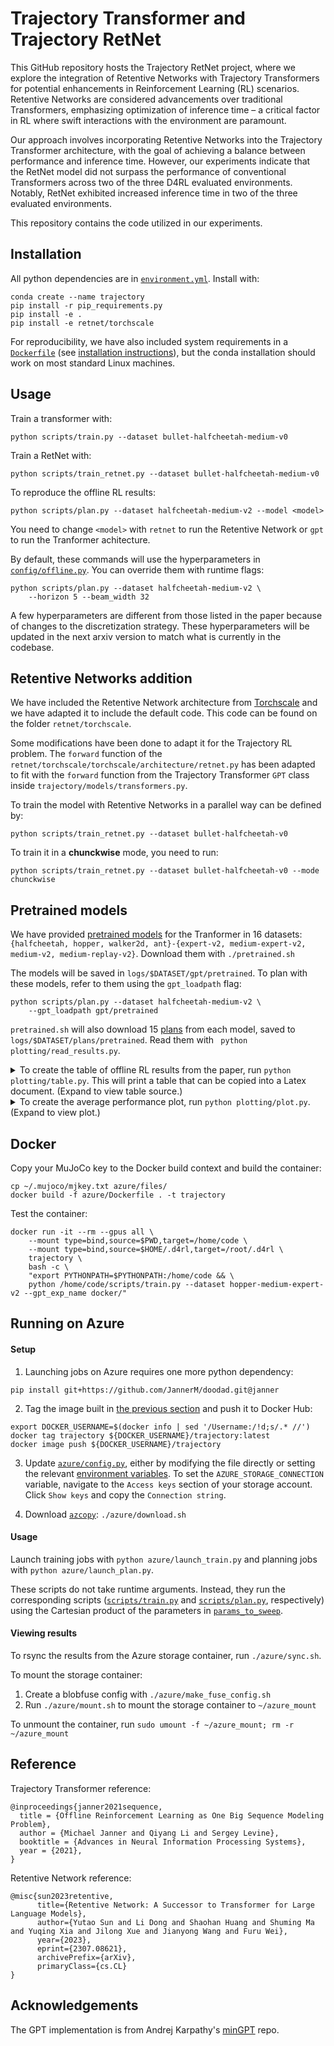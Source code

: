 # Trajectory Transformer and Trajectory RetNet

This GitHub repository hosts the Trajectory RetNet project, where we explore the integration of Retentive Networks with Trajectory Transformers for potential enhancements in Reinforcement Learning (RL) scenarios. Retentive Networks are considered advancements over traditional Transformers, emphasizing optimization of inference time – a critical factor in RL where swift interactions with the environment are paramount.

Our approach involves incorporating Retentive Networks into the Trajectory Transformer architecture, with the goal of achieving a balance between performance and inference time. However, our experiments indicate that the RetNet model did not surpass the performance of conventional Transformers across two of the three D4RL evaluated environments. Notably, RetNet exhibited increased inference time in two of the three evaluated environments.

This repository contains the code utilized in our experiments.

## Installation

All python dependencies are in [`environment.yml`](environment.yml). Install with:

```
conda create --name trajectory
pip install -r pip_requirements.py
pip install -e .
pip install -e retnet/torchscale
```

For reproducibility, we have also included system requirements in a [`Dockerfile`](azure/Dockerfile) (see [installation instructions](#Docker)), but the conda installation should work on most standard Linux machines.

## Usage

Train a transformer with:

```
python scripts/train.py --dataset bullet-halfcheetah-medium-v0
```

Train a RetNet with: 
```
python scripts/train_retnet.py --dataset bullet-halfcheetah-medium-v0
```

To reproduce the offline RL results: 
```
python scripts/plan.py --dataset halfcheetah-medium-v2 --model <model>
```

You need to change `<model>` with `retnet` to run the Retentive Network or `gpt` to run the Tranformer achitecture.

By default, these commands will use the hyperparameters in [`config/offline.py`](config/offline.py). You can override them with runtime flags:
```
python scripts/plan.py --dataset halfcheetah-medium-v2 \
	--horizon 5 --beam_width 32
```

A few hyperparameters are different from those listed in the paper because of changes to the discretization strategy. These hyperparameters will be updated in the next arxiv version to match what is currently in the codebase.

## Retentive Networks addition

We have included the Retentive Network architecture from [Torchscale](https://github.com/microsoft/torchscale/tree/main) and we have adapted it to include the default code. This code can be found on the folder `retnet/torchscale`.

Some modifications have been done to adapt it for the Trajectory RL problem. The `forward` function of the `retnet/torchscale/torchscale/architecture/retnet.py` has been adapted to fit with the `forward` function from the Trajectory Transformer `GPT` class inside `trajectory/models/transformers.py`.

To train the model with Retentive Networks in a parallel way can be defined by:

```
python scripts/train_retnet.py --dataset bullet-halfcheetah-v0
```

To train it in a **chunckwise** mode, you need to run:

```
python scripts/train_retnet.py --dataset bullet-halfcheetah-v0 --mode chunckwise
```

## Pretrained models

We have provided [pretrained models](https://www.dropbox.com/sh/r09lkdoj66kx43w/AACbXjMhcI6YNsn1qU4LParja?dl=0) for the Tranformer in 16 datasets: `{halfcheetah, hopper, walker2d, ant}-{expert-v2, medium-expert-v2, medium-v2, medium-replay-v2}`. Download them with `./pretrained.sh`

The models will be saved in `logs/$DATASET/gpt/pretrained`. To plan with these models, refer to them using the `gpt_loadpath` flag:
```
python scripts/plan.py --dataset halfcheetah-medium-v2 \
	--gpt_loadpath gpt/pretrained
```

`pretrained.sh` will also download 15 [plans](https://www.dropbox.com/sh/po0nul2u6qk8r2i/AABPDrOEJplQ8JT13DASdOWWa?dl=0) from each model, saved to `logs/$DATASET/plans/pretrained`. Read them with `
python plotting/read_results.py`.

<details>
<summary>To create the table of offline RL results from the paper, run <code>python plotting/table.py</code>. This will print a table that can be copied into a Latex document. (Expand to view table source.)</summary>

```
\begin{table*}[h]
\centering
\small
\begin{tabular}{llrrrrrr}
\toprule
\multicolumn{1}{c}{\bf Dataset} & \multicolumn{1}{c}{\bf Environment} & \multicolumn{1}{c}{\bf BC} & \multicolumn{1}{c}{\bf MBOP} & \multicolumn{1}{c}{\bf BRAC} & \multicolumn{1}{c}{\bf CQL} & \multicolumn{1}{c}{\bf DT} & \multicolumn{1}{c}{\bf TT (Ours)} \\
\midrule
Medium-Expert & HalfCheetah & $59.9$ & $105.9$ & $41.9$ & $91.6$ & $86.8$ & $95.0$ \scriptsize{\raisebox{1pt}{$\pm 0.2$}} \\
Medium-Expert & Hopper & $79.6$ & $55.1$ & $0.9$ & $105.4$ & $107.6$ & $110.0$ \scriptsize{\raisebox{1pt}{$\pm 2.7$}} \\
Medium-Expert & Walker2d & $36.6$ & $70.2$ & $81.6$ & $108.8$ & $108.1$ & $101.9$ \scriptsize{\raisebox{1pt}{$\pm 6.8$}} \\
Medium-Expert & Ant & $-$ & $-$ & $-$ & $-$ & $-$ & $116.1$ \scriptsize{\raisebox{1pt}{$\pm 9.0$}} \\
\midrule
Medium & HalfCheetah & $43.1$ & $44.6$ & $46.3$ & $44.0$ & $42.6$ & $46.9$ \scriptsize{\raisebox{1pt}{$\pm 0.4$}} \\
Medium & Hopper & $63.9$ & $48.8$ & $31.3$ & $58.5$ & $67.6$ & $61.1$ \scriptsize{\raisebox{1pt}{$\pm 3.6$}} \\
Medium & Walker2d & $77.3$ & $41.0$ & $81.1$ & $72.5$ & $74.0$ & $79.0$ \scriptsize{\raisebox{1pt}{$\pm 2.8$}} \\
Medium & Ant & $-$ & $-$ & $-$ & $-$ & $-$ & $83.1$ \scriptsize{\raisebox{1pt}{$\pm 7.3$}} \\
\midrule
Medium-Replay & HalfCheetah & $4.3$ & $42.3$ & $47.7$ & $45.5$ & $36.6$ & $41.9$ \scriptsize{\raisebox{1pt}{$\pm 2.5$}} \\
Medium-Replay & Hopper & $27.6$ & $12.4$ & $0.6$ & $95.0$ & $82.7$ & $91.5$ \scriptsize{\raisebox{1pt}{$\pm 3.6$}} \\
Medium-Replay & Walker2d & $36.9$ & $9.7$ & $0.9$ & $77.2$ & $66.6$ & $82.6$ \scriptsize{\raisebox{1pt}{$\pm 6.9$}} \\
Medium-Replay & Ant & $-$ & $-$ & $-$ & $-$ & $-$ & $77.0$ \scriptsize{\raisebox{1pt}{$\pm 6.8$}} \\
\midrule
\multicolumn{2}{c}{\bf Average (without Ant)} & 47.7 & 47.8 & 36.9 & 77.6 & 74.7 & 78.9 \hspace{.6cm} \\
\multicolumn{2}{c}{\bf Average (all settings)} & $-$ & $-$ & $-$ & $-$ & $-$ & 82.2 \hspace{.6cm} \\
\bottomrule
\end{tabular}
\label{table:d4rl}
\end{table*}
```

![](https://github.com/anonymized-transformer/anonymized-transformer.github.io/blob/master/plots/table.png)
</details>

<details>
<summary>
To create the average performance plot, run <code>python plotting/plot.py</code>.
<!-- The plot will be saved to <a href="plotting/bar.png"><code>plotting/bar.png</code></a>. -->
(Expand to view plot.)</summary>
<br>

![](plotting/bar.png)
</details>

## Docker

Copy your MuJoCo key to the Docker build context and build the container:
```
cp ~/.mujoco/mjkey.txt azure/files/
docker build -f azure/Dockerfile . -t trajectory
```

Test the container:
```
docker run -it --rm --gpus all \
	--mount type=bind,source=$PWD,target=/home/code \
	--mount type=bind,source=$HOME/.d4rl,target=/root/.d4rl \
	trajectory \
	bash -c \
	"export PYTHONPATH=$PYTHONPATH:/home/code && \
	python /home/code/scripts/train.py --dataset hopper-medium-expert-v2 --gpt_exp_name docker/"
```

## Running on Azure

#### Setup

1. Launching jobs on Azure requires one more python dependency:
```
pip install git+https://github.com/JannerM/doodad.git@janner
```

2. Tag the image built in [the previous section](#Docker) and push it to Docker Hub:
```
export DOCKER_USERNAME=$(docker info | sed '/Username:/!d;s/.* //')
docker tag trajectory ${DOCKER_USERNAME}/trajectory:latest
docker image push ${DOCKER_USERNAME}/trajectory
```

3. Update [`azure/config.py`](azure/config.py), either by modifying the file directly or setting the relevant [environment variables](azure/config.py#L47-L52). To set the `AZURE_STORAGE_CONNECTION` variable, navigate to the `Access keys` section of your storage account. Click `Show keys` and copy the `Connection string`.

4. Download [`azcopy`](https://docs.microsoft.com/en-us/azure/storage/common/storage-use-azcopy-v10): `./azure/download.sh`

#### Usage

Launch training jobs with `python azure/launch_train.py` and planning jobs with `python azure/launch_plan.py`.

These scripts do not take runtime arguments. Instead, they run the corresponding scripts ([`scripts/train.py`](scripts/train.py) and [`scripts/plan.py`](scripts/plan.py), respectively) using the Cartesian product of the parameters in [`params_to_sweep`](azure/launch_train.py#L36-L38).

#### Viewing results

To rsync the results from the Azure storage container, run `./azure/sync.sh`.

To mount the storage container:
1. Create a blobfuse config with `./azure/make_fuse_config.sh`
2. Run `./azure/mount.sh` to mount the storage container to `~/azure_mount`

To unmount the container, run `sudo umount -f ~/azure_mount; rm -r ~/azure_mount`

## Reference

Trajectory Transformer reference:

```
@inproceedings{janner2021sequence,
  title = {Offline Reinforcement Learning as One Big Sequence Modeling Problem},
  author = {Michael Janner and Qiyang Li and Sergey Levine},
  booktitle = {Advances in Neural Information Processing Systems},
  year = {2021},
}
```

Retentive Network reference:
```
@misc{sun2023retentive,
      title={Retentive Network: A Successor to Transformer for Large Language Models}, 
      author={Yutao Sun and Li Dong and Shaohan Huang and Shuming Ma and Yuqing Xia and Jilong Xue and Jianyong Wang and Furu Wei},
      year={2023},
      eprint={2307.08621},
      archivePrefix={arXiv},
      primaryClass={cs.CL}
}
```

## Acknowledgements

The GPT implementation is from Andrej Karpathy's [minGPT](https://github.com/karpathy/minGPT) repo.
